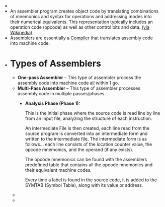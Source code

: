 -
- An assembler program creates object code by translating combinations of mnemonics and syntax for operations and addressing modes into their numerical equivalents.  This representation typically includes an operation code (opcode) as well as other control bits and data. [(via Wikipedia)](https://en.wikipedia.org/wiki/Assembly_language#Assembler)
- Assemblers are essentially a [Compiler]([]) that translates assembly code into machine code.
- # Types of Assemblers
	- **One-pass Assembler** – This type of assembler process the assembly code into machine code all within 1 go.
	- **Multi-Pass Assembler** –  This type of assembler processes assembly code in multiple passes/phases.
		- **Analysis Phase (Phase 1):** 
		  
		  This is the initial phase where the source code is read line by line from an input file, analyzing the structure of each instruction.
		  
		  An intermediate File is then created, each line read from the source program is converted into an intermediate form and written to the intermediate file. The intermediate form is as follows... each line consists of the location counter value, the opcode mnemonics, and the operand (if any exists).
		  
		  The opcode mnemonics can be found with the assemblers predefined table that contains all the opcode mnemonics and their equivalent machine codes. 
		  
		  Every time a label is found in the source code, it is added to the SYMTAB (Symbol Table), along with its value or address.
	-
	-